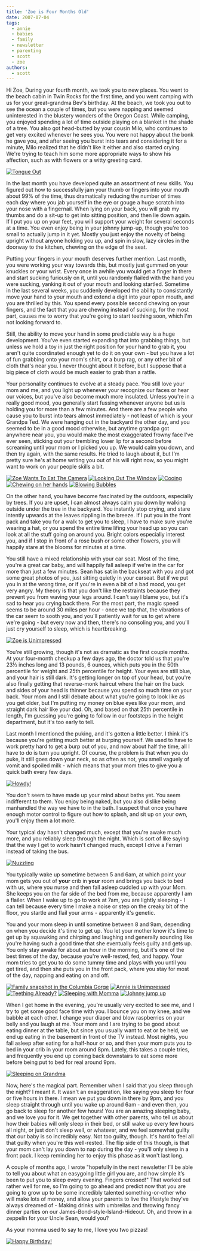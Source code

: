 ```yaml
---
title: 'Zoe is Four Months Old'
date: 2007-07-04
tags:
  - annie
  - babies
  - family
  - newsletter
  - parenting
  - scott
  - zoe
authors:
  - scott
---
```


Hi Zoe, During your fourth month, we took you to new places. You went to the beach cabin in Twin Rocks for the first time, and you went camping with us for your great-grandma Bev's birthday. At the beach, we took you out to see the ocean a couple of times, but you were napping and seemed uninterested in the blustery wonders of the Oregon Coast. While camping, you enjoyed spending a lot of time outside playing on a blanket in the shade of a tree. You also got head-butted by your cousin Milo, who continues to get very excited whenever he sees you. You were not happy about the bonk he gave you, and after seeing you burst into tears and considering it for a minute, Milo realized that he didn't like it either and also started crying. We're trying to teach him some more appropriate ways to show his affection, such as with flowers or a witty greeting card.

[![Tongue Out](/images/573954101_b62d3fe449.jpg)](http://www.flickr.com/photos/spaceninja/573954101/)

In the last month you have developed quite an assortment of new skills. You figured out how to successfully jam your thumb or fingers into your mouth about 99% of the time, thus dramatically reducing the number of times each day where you jab yourself in the eye or gouge a huge scratch into your nose with a fingernail. When lying on your back, you will grab my thumbs and do a sit-up to get into sitting position, and then lie down again. If I put you up on your feet, you will support your weight for several seconds at a time. You even enjoy being in your johnny jump-up, though you're too small to actually jump in it yet. Mostly you just enjoy the novelty of being upright without anyone holding you up, and spin in slow, lazy circles in the doorway to the kitchen, chewing on the edge of the seat.

Putting your fingers in your mouth deserves further mention. Last month, you were working your way towards this, but mostly just gummed on your knuckles or your wrist. Every once in awhile you would get a finger in there and start sucking furiously on it, until you randomly flailed with the hand you were sucking, yanking it out of your mouth and looking startled. Sometime in the last several weeks, you suddenly developed the ability to consistantly move your hand to your mouth and extend a digit into your open mouth, and you are thrilled by this. You spend every possible second chewing on your fingers, and the fact that you are chewing instead of sucking, for the most part, causes me to worry that you're going to start teething soon, which I'm not looking forward to.

Still, the ability to move your hand in some predictable way is a huge development. You've even started expanding that into grabbing things, but unless we hold a toy in just the right position for your hand to grab it, you aren't quite coordinated enough yet to do it on your own - but you have a lot of fun grabbing onto your mom's shirt, or a burp rag, or any other bit of cloth that's near you. I never thought about it before, but I suppose that a big piece of cloth would be much easier to grab than a rattle.

Your personality continues to evolve at a steady pace. You still love your mom and me, and you light up whenever your recognize our faces or hear our voices, but you've also become much more insulated. Unless you're in a really good mood, you generally start fussing whenever anyone but us is holding you for more than a few minutes. And there are a few people who cause you to burst into tears almost immediately - not least of which is your Grandpa Ted. We were hanging out in the backyard the other day, and you seemed to be in a good mood otherwise, but anytime grandpa got anywhere near you, you would make the most exaggerated frowny face I've ever seen, sticking out your trembling lower lip for a second before screaming until your mom or I picked you up. We would calm you down, and then try again, with the same results. He tried to laugh about it, but I'm pretty sure he's at home writing you out of his will right now, so you might want to work on your people skills a bit.

[![Zoe Wants To Eat The Camera](/images/573731848_d42f915da6_s.jpg)](http://www.flickr.com/photos/spaceninja/573731848/) [![Looking Out The Window](/images/573982453_e32c0877fc_s.jpg)](http://www.flickr.com/photos/spaceninja/573982453/) [![Cooing](/images/573728108_e9ecf6c595_s.jpg)](http://www.flickr.com/photos/spaceninja/573728108/) [![Chewing on her hands](/images/573979991_2fefe7fec1_s.jpg)](http://www.flickr.com/photos/spaceninja/573979991/) [![Blowing Bubbles](/images/573978703_8629da0782_s.jpg)](http://www.flickr.com/photos/spaceninja/573978703/)

On the other hand, you have become fascinated by the outdoors, especially by trees. If you are upset, I can almost always calm you down by walking outside under the tree in the backyard. You instantly stop crying, and stare intently upwards at the leaves rippling in the breeze. If I put you in the front pack and take you for a walk to get you to sleep, I have to make sure you're wearing a hat, or you spend the entire time lifing your head up so you can look at all the stuff going on around you. Bright colors especially interest you, and if I stop in front of a rose bush or some other flowers, you will happily stare at the blooms for minutes at a time.

You still have a mixed relationship with your car seat. Most of the time, you're a great car baby, and will happily fall asleep if we're in the car for more than just a few minutes. Sean has sat in the backseat with you and got some great photos of you, just sitting quietly in your carseat. But if we put you in at the wrong time, or if you're in even a bit of a bad mood, you get very angry. My theory is that you don't like the restraints because they prevent you from waving your legs around. I can't say I blame you, but it's sad to hear you crying back there. For the most part, the magic speed seems to be around 30 miles per hour - once we top that, the vibrations of the car seem to sooth you, and you'll patiently wait for us to get where we're going - but every now and then, there's no consoling you, and you'll just cry yourself to sleep, which is heartbreaking.

[![Zoe is Unimpressed](/images/582520755_a01b876d11.jpg)](http://www.flickr.com/photos/spaceninja/582520755/)

You're still growing, though it's not as dramatic as the first couple months. At your four-month checkup a few days ago, the doctor told us that you're 23½ inches long and 13 pounds, 6 ounces, which puts you in the 50th percentile for weight and 25th percentile for height. Your eyes are still blue, and your hair is still dark. It's getting longer on top of your head, but you're also finally getting that reverse-monk haircut where the hair on the back and sides of your head is thinner because you spend so much time on your back. Your mom and I still debate about what you're going to look like as you get older, but I'm putting my money on blue eyes like your mom, and straight dark hair like your dad. Oh, and based on that 25th percentile in length, I'm guessing you're going to follow in our footsteps in the height department, but it's too early to tell.

Last month I mentioned the puking, and it's gotten a little better. I think it's because you're getting much better at burping yourself. We used to have to work pretty hard to get a burp out of you, and now about half the time, all I have to do is turn you upright. Of course, the problem is that when you do puke, it still goes down your neck, so as often as not, you smell vaguely of vomit and spoiled milk - which means that your mom tries to give you a quick bath every few days.

[![Howdy!](/images/626320171_4cb36a8bd2.jpg)](http://www.flickr.com/photos/spaceninja/626320171/)

You don't seem to have made up your mind about baths yet. You seem indifferent to them. You enjoy being naked, but you also dislike being manhandled the way we have to in the bath. I suspect that once you have enough motor control to figure out how to splash, and sit up on your own, you'll enjoy them a lot more.

Your typical day hasn't changed much, except that you're awake much more, and you reliably sleep through the night. Which is sort of like saying that the way I get to work hasn't changed much, except I drive a Ferrari instead of taking the bus.

[![Nuzzling](/images/573720682_0cfce91ab0.jpg)](http://www.flickr.com/photos/spaceninja/573720682/)

You typically wake up sometime between 5 and 6am, at which point your mom gets you out of **your** crib in **your** room and brings you back to bed with us, where you nurse and then fall asleep cuddled up with your Mom. She keeps you on the far side of the bed from me, because apparently I am a flailer. When I wake up to go to work at 7am, you are lightly sleeping - I can tell because every time I make a noise or step on the creaky bit of the floor, you startle and flail your arms - apparently it's genetic.

You and your mom sleep in until sometime between 8 and 9am, depending on when you decide it's time to get up. You let your mother know it's time to get up by squawking and chirping and laughing and generally sounding like you're having such a good time that she eventually feels guilty and gets up. You only stay awake for about an hour in the morning, but it's one of the best times of the day, because you're well-rested, fed, and happy. Your mom tries to get you to do some tummy time and plays with you until you get tired, and then she puts you in the front pack, where you stay for most of the day, napping and eating on and off.

[![Family snapshot in the Columbia Gorge](/images/619651922_c13c6d4974_s.jpg)](http://www.flickr.com/photos/spaceninja/619651922/) [![Annie is Unimpressed](/images/582517019_023468c8ec_s.jpg)](http://www.flickr.com/photos/spaceninja/582517019/) [![Teething Already?](/images/573690050_31b959e4c5_s.jpg)](http://www.flickr.com/photos/spaceninja/573690050/) [![Sleeping with Momma](/images/562550975_3fe4201717_s.jpg)](http://www.flickr.com/photos/spaceninja/562550975/) [![Johnny jump up](/images/545074744_389ad55438_s.jpg)](http://www.flickr.com/photos/spaceninja/545074744/)

When I get home in the evening, you're usually very excited to see me, and I try to get some good face time with you. I bounce you on my knee, and we babble at each other. I change your diaper and blow raspberries on your belly and you laugh at me. Your mom and I are trying to be good about eating dinner at the table, but since you usually want to eat or be held, we end up eating in the basement in front of the TV instead. Most nights, you fall asleep after eating for a half-hour or so, and then your mom puts you to bed in your crib in your room around 8pm. Lately, this takes a couple tries, and frequently you end up coming back downstairs to eat some more before being put to bed for real around 9pm.

[![Sleeping on Grandma](/images/573957639_52b76f2d7a.jpg)](http://www.flickr.com/photos/spaceninja/573957639/)

Now, here's the magical part. Remember when I said that you sleep through the night? I meant it. It wasn't an exaggeration, like saying you sleep for four or five hours in there. I mean we put you down in there by 9pm, and you sleep straight through until you wake up around 6am - and even then, you go back to sleep for another few hours! You are an amazing sleeping baby, and we love you for it. We get together with other parents, who tell us about how their babies will only sleep in their bed, or still wake up every few hours all night, or just don't sleep well, or whatever, and we feel somewhat guilty that our baby is so incredibly easy. Not too guilty, though. It's hard to feel all that guilty when you're this well-rested. The flip side of this though, is that your mom can't lay you down to nap during the day - you'll only sleep in a front pack. I keep reminding her to enjoy this phase as it won't last long.

A couple of months ago, I wrote "hopefully in the next newsletter I’ll be able to tell you about what an easygoing little girl you are, and how simple it’s been to put you to sleep every evening. Fingers crossed!" That worked out rather well for me, so I'm going to go ahead and predict now that you are going to grow up to be some incredibly talented something-or-other who will make lots of money, and allow your parents to live the lifestyle they've always dreamed of - Making drinks with umbrellas and throwing fancy dinner parties on our James-Bond-style-Island-Hideout. Oh, and throw in a zeppelin for your Uncle Sean, would you?

As your momma used to say to me, I love you two pizzas!

[![Happy Birthday!](/images/573945503_31b0e1886b.jpg)](http://www.flickr.com/photos/spaceninja/573945503/)
